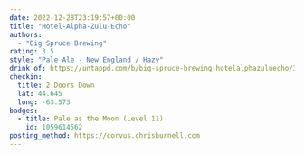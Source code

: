 ```yaml
---
date: 2022-12-28T23:19:57+00:00
title: "Hotel-Alpha-Zulu-Echo"
authors:
  - "Big Spruce Brewing"
rating: 3.5
style: "Pale Ale - New England / Hazy"
drink_of: https://untappd.com/b/big-spruce-brewing-hotelalphazuluecho/3852068
checkin:
  title: 2 Doors Down
  lat: 44.645
  long: -63.573
badges:
  - title: Pale as the Moon (Level 11)
    id: 1059614562
posting_method: https://corvus.chrisburnell.com
---
```


